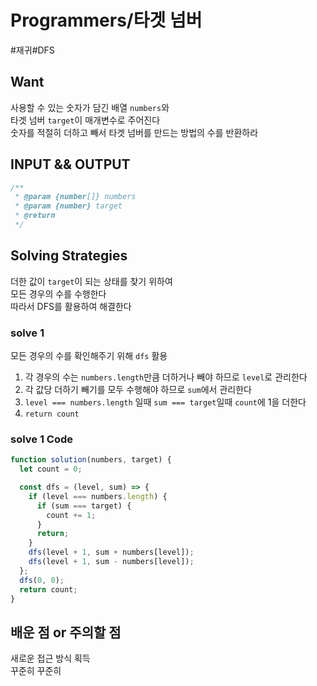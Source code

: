 # Programmers/타겟 넘버

#재귀#DFS

## Want

사용할 수 있는 숫자가 담긴 배열 `numbers`와  
타겟 넘버 `target`이 매개변수로 주어진다  
숫자를 적절히 더하고 빼서 타겟 넘버를 만드는 방법의 수를 반환하라

## INPUT && OUTPUT

```js
/**
 * @param {number[]} numbers
 * @param {number} target
 * @return
 */
```

## Solving Strategies

더한 값이 `target`이 되는 상태를 찾기 위하여  
모든 경우의 수를 수행한다  
따라서 DFS를 활용하여 해결한다

### solve 1

모든 경우의 수를 확인해주기 위해 `dfs` 활용

1. 각 경우의 수는 `numbers.length`만큼 더하거나 빼야 하므로 `level`로 관리한다
2. 각 값당 더하기 빼기를 모두 수행해야 하므로 `sum`에서 관리한다
3. `level === numbers.length` 일때 `sum === target`일때 `count`에 1을 더한다
4. `return count`

### solve 1 Code

```js
function solution(numbers, target) {
  let count = 0;

  const dfs = (level, sum) => {
    if (level === numbers.length) {
      if (sum === target) {
        count += 1;
      }
      return;
    }
    dfs(level + 1, sum + numbers[level]);
    dfs(level + 1, sum - numbers[level]);
  };
  dfs(0, 0);
  return count;
}
```

## 배운 점 or 주의할 점

새로운 접근 방식 획득  
꾸준히 꾸준히
